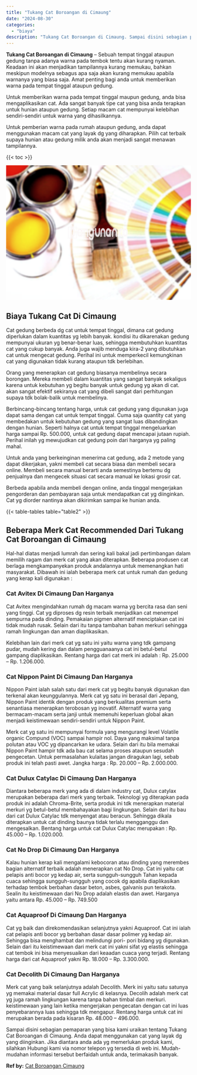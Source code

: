 ```yaml
---
title: "Tukang Cat Boroangan di Cimaung"
date: "2024-08-30"
categories: 
  - "biaya"
description: "Tukang Cat Boroangan di Cimaung. Sampai disini sebagian pemaparan yang bisa kami uraikan tentang Tukang Cat Boroangan di Cimaung. Anda dapat menggunakan cat..."
---
```


**Tukang Cat Boroangan di Cimaung** – Sebuah tempat tinggal ataupun gedung tanpa adanya warna pada tembok tentu akan kurang nyaman. Keadaan ini akan menjadikan tampilannya kurang memukau, bahkan meskipun modelnya sebagus apa saja akan kurang memukau apabila warnanya yang biasa saja. Amat penting bagi anda untuk memberikan warna pada tempat tinggal ataupun gedung.

Untuk memberikan warna pada tempat tinggal maupun gedung, anda bisa mengaplikasikan cat. Ada sangat banyak tipe cat yang bisa anda terapkan untuk hunian ataupun gedung. Setiap macam cat mempunyai kelebihan sendiri-sendiri untuk warna yang dihasilkannya.

Untuk pemberian warna pada rumah ataupun gedung, anda dapat menggunakan macam cat yang layak dg yang diharapkan. Pilih cat terbaik supaya hunian atau gedung milik anda akan menjadi sangat menawan tampilannya.

{{< toc >}}

![Tukang Cat Boroangan di Cimaung](/images/jasa-cat-murah36.png)

## Biaya Tukang Cat Di Cimaung

Cat gedung berbeda dg cat untuk tempat tinggal, dimana cat gedung diperlukan dalam kuantitas yg lebih banyak. kondisi itu dikarenakan gedung mempunyai ukuran yg benar-benar luas, sehingga membutuhkan kuantitas cat yang cukup banyak. Anda juga wajib menduga kira-2 yang dibutuhkan cat untuk mengecat gedung. Perihal ini untuk memperkecil kemungkinan cat yang digunakan tidak kurang ataupun tdk berlebihan.

Orang yang menerapkan cat gedung biasanya membelinya secara borongan. Mereka membeli dalam kuantitas yang sangat banyak sekaligus karena untuk kebutuhan yg begitu banyak untuk gedung yg akan di cat. akan sangat efektif sekiranya cat yang dibeli sangat dari perhitungan supaya tdk bolak-balik untuk membelinya.

Berbincang-bincang tentang harga, untuk cat gedung yang digunakan juga dapat sama dengan cat untuk tempat tinggal. Cuma saja quantity cat yang membedakan untuk kebutuhan gedung yang sangat luas dibandingkan dengan hunian. Seperti halnya cat untuk tempat tinggal mengeluarkan harga sampai Rp. 500.000, untuk cat gedung dapat mencapai jutaan rupiah. Perihal inilah yg mewujudkan cat gedung poin dari harganya yg paling mahal.

Untuk anda yang berkeinginan menerima cat gedung, ada 2 metode yang dapat dikerjakan, yakni membeli cat secara biasa dan membeli secara online. Membeli secara manual berarti anda semestinya bertemu dg penjualnya dan mengecek situasi cat secara manual ke lokasi grosir cat.

Berbeda apabila anda membeli dengan online, anda tinggal mengerjakan pengorderan dan pembayaran saja untuk mendapatkan cat yg diinginkan. Cat yg diorder nantinya akan dikirimkan sampai ke hunian anda.

{{< table-tables table="table2" >}}

## Beberapa Merk Cat Recommended Dari Tukang Cat Boroangan di Cimaung

Hal-hal diatas menjadi lumrah dan sering kali bakal jadi pertimbangan dalam memilih ragam dan merk cat yang akan diterapkan. Beberapa produsen cat berlaga mengkampanyekan produk andalannya untuk memenangkan hati masyarakat. Dibawah ini ialah beberapa merk cat untuk rumah dan gedung yang kerap kali digunakan :

### Cat Avitex Di Cimaung Dan Harganya

Cat Avitex mengindahkan rumah dg macam warna yg bercita rasa dan seni yang tinggi. Cat yg diproses dg resin terbaik menjadikan cat menempel sempurna pada dinding. Pemakaian pigmen alternatif menciptakan cat ini tidak mudah rusak. Selain dari itu tanpa tambahan bahan merkuri sehingga ramah lingkungan dan aman diaplikasikan.

Kelebihan lain dari merk cat yg satu ini yaitu warna yang tdk gampang pudar, mudah kering dan dalam pengguanaanya cat ini betul-betul gampang diaplikasikan. Rentang harga dari cat merk ini adalah : Rp. 25.000 – Rp. 1.206.000.

### Cat Nippon Paint Di Cimaung Dan Harganya

Nippon Paint ialah salah satu dari merk cat yg begitu banyak digunakan dan terkenal akan keunggulannya. Merk cat yg satu ini berasal dari Jepang, Nippon Paint identik dengan produk yang berkualitas premium serta senantiasa menerapkan terobosan yg inovatif. Alternatif warna yang bermacam-macam serta janji untuk memenuhi keperluan global akan menjadi keistimewaan sendiri-sendiri untuk Nippon Paint.

Merk cat yg satu ini mempunyai formula yang mengurangi level Volatile organic Compund (VOC) sampai hampir nol. Daya yang maksimal tanpa polutan atau VOC yg dipancarkan ke udara. Selain dari itu bila memakai Nippon Paint hampir tdk ada bau cat selama proses ataupun sesudah pengecetan. Untuk permasalahan kulaitas jangan diragukan lagi, sebab produk ini telah pasti awet. Jangka harga : Rp. 20.000 – Rp. 2.000.000.

### Cat Dulux Catylac Di Cimaung Dan Harganya

Diantara beberapa merk yang ada di dalam industry cat, Dulux catylax merupakan beberapa dari merk yang terbaik. Teknologi yg diterapkan pada produk ini adalah Chroma-Brite, serta produk ini tdk menerapkan material merkuri yg betul-betul membahayakan bagi lingkungan. Selain dari itu bau dari cat Dulux Catylac tdk menyengat atau beracun. Sehingga dikala diterapkan untuk cat dinding baunya tidak terlalu mengganggu dan mengesalkan. Bentang harga untuk cat Dulux Catylac merupakan : Rp. 45.000 – Rp. 1.020.000.

### Cat No Drop Di Cimaung Dan Harganya

Kalau hunian kerap kali mengalami kebocoran atau dinding yang merembes bagian alternatif terbaik adalah menerapkan cat No Drop. Cat ini yaitu cat pelapis anti bocor yg kedap air, serta sungguh-sungguh Tahan kepada cuaca sehingga sungguh-sungguh yang cocok dg apabila diaplikasikan terhadap tembok berbahan dasar beton, asbes, galvanis pun terakota. Sealin itu keistimewaan dari No Drop adalah elastis dan awet. Harganya yaitu antara Rp. 45.000 – Rp. 749.500

### Cat Aquaproof Di Cimaung Dan Harganya

Cat yg baik dan direkomendasikan selanjutnya yakni Aquaproof. Cat ini ialah cat pelapis anti bocor yg berbahan dasar dasar polimer yg kedap air. Sehingga bisa menghambat dan melindungi pori- pori bidang yg digunakan. Selain dari itu keistimewaan dari merk cat ini yakni sifat yg elastis sehingga cat tembok ini bisa menyesuaikan dari keaadan cuaca yang terjadi. Rentang harga dari cat Aquaproof yakni Rp. 18.000 – Rp. 3.300.000.

### Cat Decolith Di Cimaung Dan Harganya

Merk cat yang baik selanjutnya adalah Decolith. Merk ini yaitu satu satunya yg memakai material dasar full Acrylic di kelasnya. Decolih adalah merk cat yg juga ramah lingkungan karena tanpa bahan timbal dan merkuri. keistimewaan yang lain ketika mengerjakan pengecatan dengan cat ini luas penyebarannya luas sehingga tdk mengapur. Rentang harga untuk cat ini merupakan berada pada kisaran Rp. 48.000 – 496.000.

Sampai disini sebagian pemaparan yang bisa kami uraikan tentang Tukang Cat Boroangan di Cimaung. Anda dapat menggunakan cat yang layak dg yang diinginkan. Jika diantara anda ada yg memerlukan produk kami, silahkan Hubungi kami via nomor telepon yg tersedia di web ini. Mudah-mudahan informasi tersebut berfaidah untuk anda, terimakasih banyak.

**Ref by:** [Cat Boroangan Cimaung](https://id.wikipedia.org/wiki/Cat)
